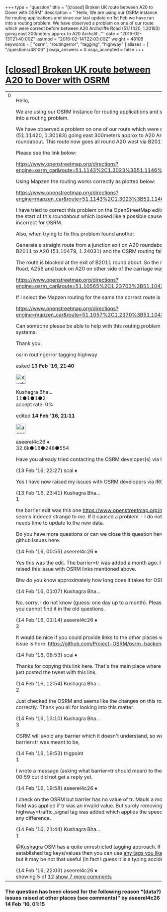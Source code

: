 +++
type = "question"
title = "[closed] Broken UK route between A20 to Dover with OSRM"
description = '''Hello, We are using our OSRM instance for routing applications and since our last update on 1st Feb we have ran into a routing problem. We have observed a problem on one of our route which were correct before between A20 Archcliffe Road (51.11420, 1.30183) going east 300meters approx to A20 Archclif...'''
date = "2016-02-13T21:40:00Z"
lastmod = "2016-02-14T22:03:00Z"
weight = 48106
keywords = [ "osrm", "routingerror", "tagging", "highway" ]
aliases = [ "/questions/48106" ]
osqa_answers = 0
osqa_accepted = false
+++

<div class="headNormal">

# [\[closed\] Broken UK route between A20 to Dover with OSRM](/questions/48106/broken-uk-route-between-a20-to-dover-with-osrm)

</div>

<div id="main-body">

<div id="askform">

<table id="question-table" style="width:100%;">
<colgroup>
<col style="width: 50%" />
<col style="width: 50%" />
</colgroup>
<tbody>
<tr>
<td style="width: 30px; vertical-align: top"><div class="vote-buttons">
<span id="post-48106-upvote" class="ajax-command post-vote up" rel="nofollow" title="I like this post (click again to cancel)"> </span>
<div id="post-48106-score" class="post-score" title="current number of votes">
0
</div>
<span id="post-48106-downvote" class="ajax-command post-vote down" rel="nofollow" title="I dont like this post (click again to cancel)"> </span> <span id="favorite-mark" class="ajax-command favorite-mark" rel="nofollow" title="mark/unmark this question as favorite (click again to cancel)"> </span>
<div id="favorite-count" class="favorite-count">
&#10;</div>
</div></td>
<td><div id="item-right">
<div class="question-body">
<p>Hello,</p>
<p>We are using our OSRM instance for routing applications and since our last update on 1st Feb we have ran into a routing problem.</p>
<p>We have observed a problem on one of our route which were correct before between A20 Archcliffe Road (51.11420, 1.30183) going east 300meters approx to A20 Archcliffe Road (51.1146, 1.3043) over a roundabout. This route now goes all round A20 west via B2011 and A256 giving a total route of 12kms.</p>
<p>Please see the link below:</p>
<p><a href="https://www.openstreetmap.org/directions?engine=osrm_car&amp;route=51.1143%2C1.3023%3B51.1146%2C1.3043#map=14/51.1151/1.2765">https://www.openstreetmap.org/directions?engine=osrm_car&amp;route=51.1143%2C1.3023%3B51.1146%2C1.3043#map=14/51.1151/1.2765</a></p>
<p>Using Mapzen the routing works correctly as plotted below:</p>
<p><a href="https://www.openstreetmap.org/directions?engine=mapzen_car&amp;route=51.1143%2C1.3023%3B51.1146%2C1.3043#map=19/51.11449/1.30330">https://www.openstreetmap.org/directions?engine=mapzen_car&amp;route=51.1143%2C1.3023%3B51.1146%2C1.3043#map=19/51.11449/1.30330</a></p>
<p>I have tried to correct this problem on the OpenStreetMap editor by removing a barrier tag which was at the start of this roundabout which looked like a possible cause. But it hasn’t worked and routing is still incorrect for OSRM.</p>
<p>Also, when trying to fix this problem found another.</p>
<p>Generate a straight route from a junction exit on A20 roundabout B2011 (51.10479, 1.24031) to exit of B2011 to A20 (51.10479, 1.24031) and the OSRM routing fails.</p>
<p>The route is blocked at the exit of B2011 round about. So the route generated is very long via Folkestone Road, A256 and back on A20 on other side of the carriage way. Please see the link below:</p>
<p><a href="https://www.openstreetmap.org/directions?engine=osrm_car&amp;route=51.10565%2C1.23703%3B51.10434%2C1.24182#map=14/51.1151/1.2753">https://www.openstreetmap.org/directions?engine=osrm_car&amp;route=51.10565%2C1.23703%3B51.10434%2C1.24182#map=14/51.1151/1.2753</a></p>
<p>If I select the Mapzen routing for the same the correct route is displayed as plotted below:</p>
<p><a href="https://www.openstreetmap.org/directions?engine=mapzen_car&amp;route=51.1057%2C1.2370%3B51.1043%2C1.2418#map=18/51.10501/1.23943">https://www.openstreetmap.org/directions?engine=mapzen_car&amp;route=51.1057%2C1.2370%3B51.1043%2C1.2418#map=18/51.10501/1.23943</a></p>
<p>Can someone please be able to help with this routing problem as these routes are very crucial for our systems.</p>
<p>Thank you.</p>
</div>
<div id="question-tags" class="tags-container tags">
<span class="post-tag tag-link-osrm" rel="tag" title="see questions tagged &#39;osrm&#39;">osrm</span> <span class="post-tag tag-link-routingerror" rel="tag" title="see questions tagged &#39;routingerror&#39;">routingerror</span> <span class="post-tag tag-link-tagging" rel="tag" title="see questions tagged &#39;tagging&#39;">tagging</span> <span class="post-tag tag-link-highway" rel="tag" title="see questions tagged &#39;highway&#39;">highway</span>
</div>
<div id="question-controls" class="post-controls">
&#10;</div>
<div class="post-update-info-container">
<div class="post-update-info post-update-info-user">
<p>asked <strong>13 Feb '16, 21:40</strong></p>
<img src="https://secure.gravatar.com/avatar/e18ace78200588e4f90bf97cb4ff9810?s=32&amp;d=identicon&amp;r=g" class="gravatar" width="32" height="32" alt="Kushagra%20Bhargava&#39;s gravatar image" />
<p><span>Kushagra Bha...</span><br />
<span class="score" title="11 reputation points">11</span><span title="1 badges"><span class="badge1">●</span><span class="badgecount">1</span></span><span title="1 badges"><span class="silver">●</span><span class="badgecount">1</span></span><span title="2 badges"><span class="bronze">●</span><span class="badgecount">2</span></span><br />
<span class="accept_rate" title="Rate of the user&#39;s accepted answers">accept rate:</span> <span title="Kushagra Bhargava has no accepted answers">0%</span></p>
</div>
<div class="post-update-info post-update-info-edited">
<p><span> edited <strong>14 Feb '16, 21:11</strong> </span></p>
<img src="https://secure.gravatar.com/avatar/66f0dc05b44574e3894be07b0b37cf37?s=32&amp;d=identicon&amp;r=g" class="gravatar" width="32" height="32" alt="aseerel4c26&#39;s gravatar image" />
<p><span>aseerel4c26 ♦</span><br />
<span class="score" title="32615 reputation points"><span>32.6k</span></span><span title="18 badges"><span class="badge1">●</span><span class="badgecount">18</span></span><span title="248 badges"><span class="silver">●</span><span class="badgecount">248</span></span><span title="554 badges"><span class="bronze">●</span><span class="badgecount">554</span></span></p>
</div>
</div>
<div id="comments-container-48106" class="comments-container">
<span id="48108"></span>
<div id="comment-48108" class="comment not_top_scorer">
<div id="post-48108-score" class="comment-score">
&#10;</div>
<div class="comment-text">
<p>Have you already tried contacting the OSRM developer(s) via IRC, mailing list, twitter or GitHub?</p>
</div>
<div id="comment-48108-info" class="comment-info">
<span class="comment-age">(13 Feb '16, 22:27)</span> <span class="comment-user userinfo">scai ♦</span>
</div>
</div>
<span id="48110"></span>
<div id="comment-48110" class="comment not_top_scorer">
<div id="post-48110-score" class="comment-score">
&#10;</div>
<div class="comment-text">
<p>Yes I have now raised my issues with OSRM developers via IRC, twitter and GitHub. Thanks.</p>
</div>
<div id="comment-48110-info" class="comment-info">
<span class="comment-age">(13 Feb '16, 23:41)</span> <span class="comment-user userinfo">Kushagra Bha...</span>
</div>
</div>
<span id="48111"></span>
<div id="comment-48111" class="comment">
<div id="post-48111-score" class="comment-score">
1
</div>
<div class="comment-text">
<p>the barrier edit was this one <a href="https://www.openstreetmap.org/node/479461452/history">https://www.openstreetmap.org/node/479461452/history</a> , right? <code>barrier=tr</code> seems indeeed strange to me. If it caused a problem - I do not know. In any case, keep in mind that OSRM needs time to update to the new data.</p>
<p>Do you have more questions or can we close this question here? It would be nice if you could link the github issues here.</p>
</div>
<div id="comment-48111-info" class="comment-info">
<span class="comment-age">(14 Feb '16, 00:55)</span> <span class="comment-user userinfo">aseerel4c26 ♦</span>
</div>
</div>
<span id="48112"></span>
<div id="comment-48112" class="comment not_top_scorer">
<div id="post-48112-score" class="comment-score">
&#10;</div>
<div class="comment-text">
<p>Yes this was the edit. The barrier=tr was added a month ago. I guess this can be closed here as I have raised this issue with OSRM links mentioned above.</p>
<p>Btw do you know approximately how long does it takes for OSRM to update?</p>
</div>
<div id="comment-48112-info" class="comment-info">
<span class="comment-age">(14 Feb '16, 01:07)</span> <span class="comment-user userinfo">Kushagra Bha...</span>
</div>
</div>
<span id="48113"></span>
<div id="comment-48113" class="comment not_top_scorer">
<div id="post-48113-score" class="comment-score">
&#10;</div>
<div class="comment-text">
<p>No, sorry, I do not know (guess: one day up to a month). Please just ask it as a new question entry here if you cannot find it in the old questions.</p>
</div>
<div id="comment-48113-info" class="comment-info">
<span class="comment-age">(14 Feb '16, 01:14)</span> <span class="comment-user userinfo">aseerel4c26 ♦</span>
</div>
</div>
<span id="48115"></span>
<div id="comment-48115" class="comment">
<div id="post-48115-score" class="comment-score">
2
</div>
<div class="comment-text">
<p>It would be nice if you could provide links to the other places where you raised this issue. The GitHub issue is here: <a href="https://github.com/Project-OSRM/osrm-backend/issues/1977">https://github.com/Project-OSRM/osrm-backend/issues/1977</a></p>
</div>
<div id="comment-48115-info" class="comment-info">
<span class="comment-age">(14 Feb '16, 08:53)</span> <span class="comment-user userinfo">scai ♦</span>
</div>
</div>
<span id="48119"></span>
<div id="comment-48119" class="comment not_top_scorer">
<div id="post-48119-score" class="comment-score">
&#10;</div>
<div class="comment-text">
<p>Thanks for copying this link here. That's the main place where I have raised this issue. On twitter I have just posted the tweet with this link.</p>
</div>
<div id="comment-48119-info" class="comment-info">
<span class="comment-age">(14 Feb '16, 12:54)</span> <span class="comment-user userinfo">Kushagra Bha...</span>
</div>
</div>
<span id="48120"></span>
<div id="comment-48120" class="comment">
<div id="post-48120-score" class="comment-score">
2
</div>
<div class="comment-text">
<p>Just checked the OSRM and seems like the changes on this route are now updated and it is now working correctly. Thank you all for looking into this matter.</p>
</div>
<div id="comment-48120-info" class="comment-info">
<span class="comment-age">(14 Feb '16, 13:10)</span> <span class="comment-user userinfo">Kushagra Bha...</span>
</div>
</div>
<span id="48125"></span>
<div id="comment-48125" class="comment">
<div id="post-48125-score" class="comment-score">
3
</div>
<div class="comment-text">
<p>OSRM will avoid any barrier which it doesn't understand, so was behaving correctly. I have no idea what barrier=tr was meant to be,</p>
</div>
<div id="comment-48125-info" class="comment-info">
<span class="comment-age">(14 Feb '16, 19:53)</span> <span class="comment-user userinfo">trigpoint</span>
</div>
</div>
<span id="48126"></span>
<div id="comment-48126" class="comment">
<div id="post-48126-score" class="comment-score">
1
</div>
<div class="comment-text">
<p>I wrote a message (asking what barrier=tr should mean) to the relevant user on 14 February 2016 at 00:59 but did not get a reply yet.</p>
</div>
<div id="comment-48126-info" class="comment-info">
<span class="comment-age">(14 Feb '16, 19:58)</span> <span class="comment-user userinfo">aseerel4c26 ♦</span>
</div>
</div>
<span id="48127"></span>
<div id="comment-48127" class="comment not_top_scorer">
<div id="post-48127-score" class="comment-score">
&#10;</div>
<div class="comment-text">
<p>I check on the OSRM but barrier has no value of tr. Mauls a month ago. Not sure though why this barrier field was applied if tr was an invalid value. But surely removing it seems to fixed it. A new highway=traffic_signal tag was added which applies the speed restrictions, doubt that would have made any difference.</p>
</div>
<div id="comment-48127-info" class="comment-info">
<span class="comment-age">(14 Feb '16, 21:44)</span> <span class="comment-user userinfo">Kushagra Bha...</span>
</div>
</div>
<span id="48128"></span>
<div id="comment-48128" class="comment not_top_scorer">
<div id="post-48128-score" class="comment-score">
1
</div>
<div class="comment-text">
<p><a href="https://help.openstreetmap.org/users/11981/kushagra-bhargava">@Kushagra</a> OSM has a quite unrestricted tagging approach. If you think that you do not want to stick to established tag keys/values then you can use <a href="https://wiki.openstreetmap.org/wiki/Any_tags_you_like">any tags you like</a>, hence <code>barrier=tr</code> is not wrong per so ... but it may be not that useful (in fact I guess it is a typing accident).</p>
</div>
<div id="comment-48128-info" class="comment-info">
<span class="comment-age">(14 Feb '16, 22:03)</span> <span class="comment-user userinfo">aseerel4c26 ♦</span>
</div>
</div>
</div>
<div id="comment-tools-48106" class="comment-tools">
<span class="comments-showing"> showing 5 of 12 </span> <a href="#" class="show-all-comments-link">show 7 more comments</a>
</div>
<div class="clear">
&#10;</div>
<div id="comment-48106-form-container" class="comment-form-container">
&#10;</div>
<div class="clear">
&#10;</div>
</div></td>
</tr>
</tbody>
</table>

<div class="question-status" style="margin-bottom:15px">

### The question has been closed for the following reason "(data?) issues raised at other places (see comments)" by aseerel4c26 14 Feb '16, 01:15

</div>

</div>

</div>

